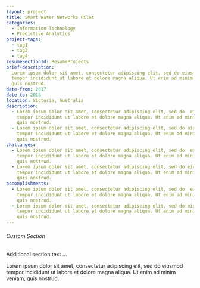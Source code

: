 ```yaml
---
layout: project
title: Smart Water Networks Pilot
categories:
  - Information Technology
  - Predictive Analytics  
project-tags:
  - tag1
  - tag2
  - tag4  
resumeSectionId: ResumeProjects
brief-description:
  Lorem ipsum dolor sit amet, consectetur adipiscing elit, sed do eiusmod
  tempor incididunt ut labore et dolore magna aliqua. Ut enim ad minim veniam,
  quis nostrud.
date-from: 2017
date-to: 2018
location: Victoria, Australia
description:
  - Lorem ipsum dolor sit amet, consectetur adipiscing elit, sed do  eiusmod  
    tempor incididunt ut labore et dolore magna aliqua. Ut enim ad minim veniam,
    quis nostrud.
  - Lorem ipsum dolor sit amet, consectetur adipiscing elit, sed do eiusmod  
    tempor incididunt ut labore et dolore magna aliqua. Ut enim ad minim veniam,
    quis nostrud.
challanges:
  - Lorem ipsum dolor sit amet, consectetur adipiscing elit, sed do  eiusmod  
    tempor incididunt ut labore et dolore magna aliqua. Ut enim ad minim veniam,
    quis nostrud.
  - Lorem ipsum dolor sit amet, consectetur adipiscing elit, sed do eiusmod  
    tempor incididunt ut labore et dolore magna aliqua. Ut enim ad minim veniam,
    quis nostrud.
accomplishments:
  - Lorem ipsum dolor sit amet, consectetur adipiscing elit, sed do  eiusmod  
    tempor incididunt ut labore et dolore magna aliqua. Ut enim ad minim veniam,
    quis nostrud.
  - Lorem ipsum dolor sit amet, consectetur adipiscing elit, sed do eiusmod  
    tempor incididunt ut labore et dolore magna aliqua. Ut enim ad minim veniam,
    quis nostrud.    
---
```

###### Custom Section
Additional section text ...

Lorem ipsum dolor sit amet, consectetur adipiscing elit, sed do eiusmod tempor incididunt ut labore et dolore magna aliqua. Ut enim ad minim veniam, quis nostrud.    
